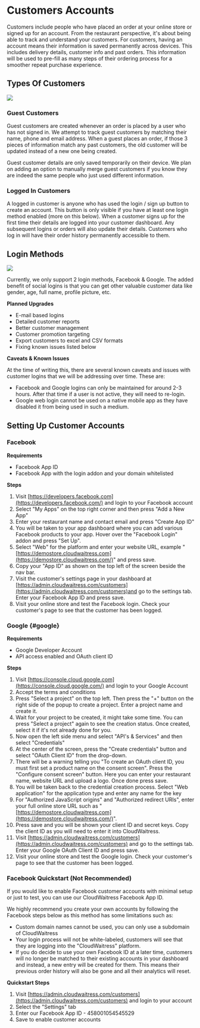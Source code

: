 # Customers Accounts



Customers include people who have placed an order at your online store or signed up for an account. From the restaurant perspective, it's about being able to track and understand your customers. For customers, having an account means their information is saved permanently across devices. This includes delivery details, customer info and past orders. This information will be used to pre-fill as many steps of their ordering process for a smoother repeat purchase experience.

## **Types Of Customers**

![](https://downloads.intercomcdn.com/i/o/61648903/0a8af242c3f15887024a6333/dashboard-example.JPG)

### **Guest Customers**

Guest customers are created whenever an order is placed by a user who has not signed in. We attempt to track guest customers by matching their name, phone and email address. When a guest places an order, if those 3 pieces of information match any past customers, the old customer will be updated instead of a new one being created.

Guest customer details are only saved temporarily on their device. We plan on adding an option to manually merge guest customers if you know they are indeed the same people who just used different information.

### **Logged In Customers**

A logged in customer is anyone who has used the login / sign up button to create an account. This button is only visible if you have at least one login method enabled \(more on this below\). When a customer signs up for the first time their details are logged into your customer dashboard. Any subsequent logins or orders will also update their details. Customers who log in will have their order history permanently accessible to them.

## **Login Methods**

![](https://downloads.intercomcdn.com/i/o/61648923/16fc3c7dc09ade4d564a0ae4/login-example.png)

Currently, we only support 2 login methods, Facebook & Google. The added benefit of social logins is that you can get other valuable customer data like gender, age, full name, profile picture, etc.

**Planned Upgrades**

* E-mail based logins
* Detailed customer reports
* Better customer management
* Customer promotion targeting
* Export customers to excel and CSV formats
* Fixing known issues listed below

**Caveats & Known Issues**

At the time of writing this, there are several known caveats and issues with customer logins that we will be addressing over time. These are:

* Facebook and Google logins can only be maintained for around 2-3 hours. After that time if a user is not active, they will need to re-login.
* Google web login cannot be used on a native mobile app as they have disabled it from being used in such a medium.

## **Setting Up Customer Accounts**

### Facebook

**Requirements**

* Facebook App ID
* Facebook App with the login addon and your domain whitelisted

**Steps**

1. Visit [https://developers.facebook.com](https://developers.facebook.com/) and login to your Facebook account
2. Select "My Apps" on the top right corner and then press "Add a New App"
3. Enter your restaurant name and contact email and press "Create App ID"
4. You will be taken to your app dashboard where you can add various Facebook products to your app. Hover over the "Facebook Login" addon and press "Set Up".
5. Select "Web" for the platform and enter your website URL, example "[https://demostore.cloudwaitress.com](https://demostore.cloudwaitress.com/)" and press save.
6. Copy your "App ID" as shown on the top left of the screen beside the nav bar.
7. Visit the customer's settings page in your dashboard at [https://admin.cloudwaitress.com/customers](https://admin.cloudwaitress.com/customers)and go to the settings tab. Enter your Facebook App ID and press save.
8. Visit your online store and test the Facebook login. Check your customer's page to see that the customer has been logged.

### Google {#google}

**Requirements**

* Google Developer Account
* API access enabled and OAuth client ID

**Steps**

1. Visit [https://console.cloud.google.com](https://console.cloud.google.com/) and login to your Google Account
2. Accept the terms and conditions
3. Press "Select a project" on the top left. Then press the "+" button on the right side of the popup to create a project. Enter a project name and create it.
4. Wait for your project to be created, it might take some time. You can press "Select a project" again to see the creation status. Once created, select it if it's not already done for you.
5. Now open the left side menu and select "API's & Services" and then select "Credentials"
6. At the center of the screen, press the "Create credentials" button and select "OAuth Client ID" from the drop-down.
7. There will be a warning telling you "To create an OAuth client ID, you must first set a product name on the consent screen". Press the "Configure consent screen" button. Here you can enter your restaurant name, website URL and upload a logo. Once done press save.
8. You will be taken back to the credential creation process. Select "Web application" for the application type and enter any name for the key
9. For "Authorized JavaScript origins" and "Authorized redirect URIs", enter your full online store URL such as "[https://demostore.cloudwaitress.com](https://demostore.cloudwaitress.com/)".
10. Press save and you will be shown your client ID and secret keys. Copy the client ID as you will need to enter it into CloudWaitress.
11. Visit [https://admin.cloudwaitress.com/customers](https://admin.cloudwaitress.com/customers) and go to the settings tab. Enter your Google OAuth Client ID and press save.
12. Visit your online store and test the Google login. Check your customer's page to see that the customer has been logged.

### **Facebook Quickstart \(Not Recommended\)**

If you would like to enable Facebook customer accounts with minimal setup or just to test, you can use our CloudWaitress Facebook App ID.

We highly recommend you create your own accounts by following the Facebook steps below as this method has some limitations such as:

* Custom domain names cannot be used, you can only use a subdomain of CloudWaitress
* Your login process will not be white-labeled, customers will see that they are logging into the "CloudWaitress" platform.
* If you do decide to use your own Facebook ID at a later time, customers will no longer be matched to their existing accounts in your dashboard and instead, a new entry will be created for them. This means their previous order history will also be gone and all their analytics will reset.

**Quickstart Steps**

1. Visit [https://admin.cloudwaitress.com/customers](https://admin.cloudwaitress.com/customers) and login to your account
2. Select the "Settings" tab
3. Enter our Facebook App ID - 458001054545529
4. Save to enable customer accounts

